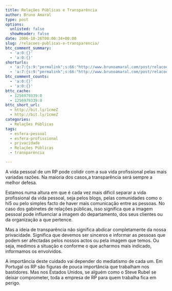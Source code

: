 ```yaml
---
title: Relações Públicas e Transparência
author: Bruno Amaral
type: post
options:
  unlisted: false
  showHeader: false
date: 2006-10-26T00:00:34+00:00
slug: /relacoes-publicas-e-transparencia/
btc_comment_summary:
  - 'a:0:{}'
  - 'a:0:{}'
shorturls:
  - 'a:7:{s:9:"permalink";s:66:"http://www.brunoamaral.com/post/relacoes-publicas-e-transparencia/";s:7:"tinyurl";s:25:"http://tinyurl.com/c2e5wt";s:4:"isgd";s:17:"http://is.gd/pGLa";s:5:"bitly";s:19:"http://bit.ly/VztqP";s:5:"snipr";s:22:"http://snipr.com/ev882";s:5:"snurl";s:22:"http://snurl.com/ev882";s:7:"snipurl";s:24:"http://snipurl.com/ev882";}'
  - 'a:7:{s:9:"permalink";s:66:"http://www.brunoamaral.com/post/relacoes-publicas-e-transparencia/";s:7:"tinyurl";s:25:"http://tinyurl.com/c2e5wt";s:4:"isgd";s:17:"http://is.gd/pGLa";s:5:"bitly";s:19:"http://bit.ly/VztqP";s:5:"snipr";s:22:"http://snipr.com/ev882";s:5:"snurl";s:22:"http://snurl.com/ev882";s:7:"snipurl";s:24:"http://snipurl.com/ev882";}'
btc_comment_counts:
  - 'a:0:{}'
  - 'a:0:{}'
bttc_cache:
  - 1256979339:0
  - 1256979339:0
bttc_short_url:
  - http://bit.ly/1cmeZ
  - http://bit.ly/1cmeZ
categories:
  - Relações Públicas
tags:
  - esfera-pessoal
  - esfera-profissional
  - privacidade
  - Relações Públicas
  - transparência

---
```

A vida pessoal de um RP pode colidir com a sua vida profissional pelas mais variadas razões. Na maioria dos casos,a transparência será sempre a melhor defesa.

<!--more-->Estamos numa altura em que é cada vez mais dificil separar a vida profissional da vida pessoal, seja pelos blogs, pelas comunidades como o hi5 ou pelo simples facto de haver mais comunicação entre as pessoas. No caso dos gabinetes de relações públicas, isso significa que a imagem pessoal pode influenciar a imagem do departamento, dos seus clientes ou da organização a que pertence.

Mas a ideia de transparência não significa abdicar completamente da nossa privacidade. Significa que devemos ser sinceros e informar as pessoas que podem ser afectadas pelos nossos actos ou pela imagem que temos. Ou seja, medimos a situação e conforme o que acharmos mais indicado, informamos os envolvidos.

A importância deste cuidado vai depender do mediatismo de cada um. Em Portugal os RP são figuras de pouca importância que trabalham nos bastidores. Mas nos Estados Unidos, se alguém como o Steve Rubel se deixar comprometer, toda a empresa de RP para quem trabalha fica em perigo.